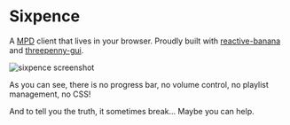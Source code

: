 # Sixpence

A [MPD] client that lives in your browser. Proudly built with [reactive-banana] and [threepenny-gui].

![sixpence screenshot](http://img3.douban.com/view/photo/large/public/p2073285435.jpg)

As you can see, there is no progress bar, no volume control, no playlist management, no CSS!

And to tell you the truth, it sometimes break... Maybe you can help.

[MPD]: http://musicpd.org/
[reactive-banana]: https://github.com/HeinrichApfelmus/reactive-banana/
[threepenny-gui]: https://github.com/HeinrichApfelmus/threepenny-gui